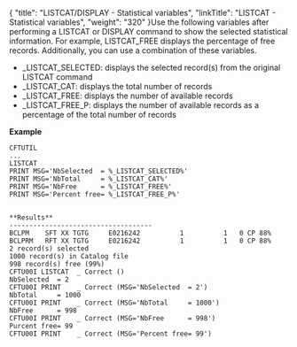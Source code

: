 {
    "title": "LISTCAT/DISPLAY - Statistical variables",
    "linkTitle": "LISTCAT - Statistical variables",
    "weight": "320"
}Use the following variables after performing a LISTCAT or DISPLAY command to show the selected statistical information. For example, LISTCAT\_FREE displays the percentage of free records. Additionally, you can use a combination of these variables.

-   \_LISTCAT\_SELECTED: displays the selected record(s) from the original LISTCAT command
-   \_LISTCAT\_CAT: displays the total number of records
-   \_LISTCAT\_FREE: displays the number of available records
-   \_LISTCAT\_FREE\_P: displays the number of available records as a percentage of the total number of records

**Example**

```
CFTUTIL
...
LISTCAT
PRINT MSG='NbSelected  = %_LISTCAT_SELECTED%'
PRINT MSG='NbTotal     = %_LISTCAT_CAT%'
PRINT MSG='NbFree      = %_LISTCAT_FREE%'
PRINT MSG='Percent free= %_LISTCAT_FREE_P%'
 
 
**Results**
------------------------------------
BCLPM    SFT XX TGTG     E0216242          1          1   0 CP 88%
BCLPRM   RFT XX TGTG     E0216242          1          1   0 CP 88%
2 record(s) selected
1000 record(s) in Catalog file
998 record(s) free (99%)
CFTU00I LISTCAT  _ Correct ()
NbSelected  = 2
CFTU00I PRINT    _ Correct (MSG='NbSelected  = 2')
NbTotal     = 1000
CFTU00I PRINT    _ Correct (MSG='NbTotal     = 1000')
NbFree      = 998
CFTU00I PRINT    _ Correct (MSG='NbFree      = 998')
Purcent free= 99
CFTU00I PRINT    _ Correct (MSG='Percent free= 99')
```
